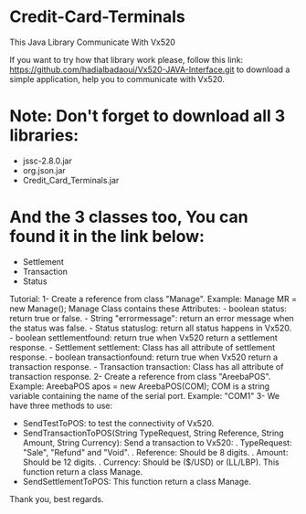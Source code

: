 # Credit-Card-Terminals
This Java Library Communicate With Vx520

If you want to try how that library work please, follow this link: https://github.com/hadialbadaoui/Vx520-JAVA-Interface.git
to download a simple application, help you to communicate with Vx520.

# Note: Don't forget to download all 3 libraries:
- jssc-2.8.0.jar
- org.json.jar
- Credit_Card_Terminals.jar
# And the 3 classes too, You can found it in the link below:
- Settlement
- Transaction
- Status

Tutorial:
1- Create a reference from class "Manage". Example: Manage MR = new Manage();
    Manage Class contains these Attributes:
      - boolean status: return true or false.
      - String "errormessage": return an error message when the status was false.
      - Status statuslog: return all status happens in Vx520.
      - boolean settlementfound: return true when Vx520 return a settlement response.
      - Settlement settlement: Class has all attribute of settlement response.
      - boolean transactionfound: return true when Vx520 return a transaction response.
      - Transaction transaction: Class has all attribute of transaction response.
2- Create a reference from class "AreebaPOS". Example: AreebaPOS apos = new AreebaPOS(COM);
  COM is a string variable containing the name of the serial port. Example: "COM1"
3- We have three methods to use:
   - SendTestToPOS: to test the connectivity of Vx520.
   - SendTransactionToPOS(String TypeRequest, String Reference, String Amount, String Currency): Send a transaction to Vx520:
      . TypeRequest: "Sale", "Refund" and "Void".
      . Reference: Should be 8 digits.
      . Amount: Should be 12 digits.
      . Currency: Should be ($/USD) or (LL/LBP).
      This function return a class Manage.
   - SendSettlementToPOS: This function return a class Manage.

Thank you, best regards.

